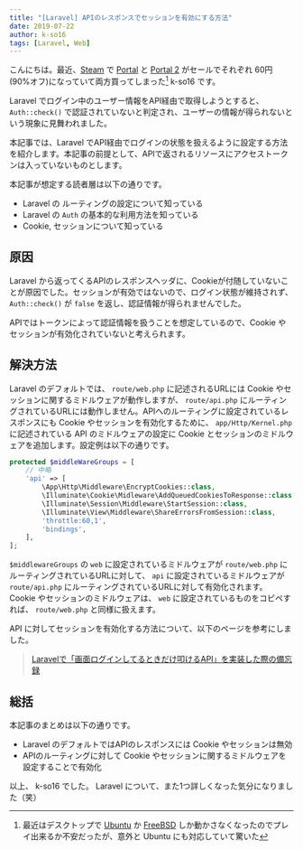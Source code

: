 ```yaml
---
title: "[Laravel] APIのレスポンスでセッションを有効にする方法"
date: 2019-07-22
author: k-so16
tags: [Laravel, Web]
---
```


こんにちは。最近、[Steam](https://store.steampowered.com/) で [Portal](https://store.steampowered.com/app/400/Portal/?l=japanese) と [Portal 2](https://store.steampowered.com/app/620/Portal_2/) がセールでそれぞれ 60円 (90%オフ)になっていて両方買ってしまった[^steam] k-so16 です。

Laravel でログイン中のユーザー情報をAPI経由で取得しようとすると、 `Auth::check()` で認証されていないと判定され、ユーザーの情報が得られないという現象に見舞われました。

本記事では、Laravel でAPI経由でログインの状態を扱えるように設定する方法を紹介します。本記事の前提として、APIで返されるリソースにアクセストークンは入っていないものとします。

本記事が想定する読者層は以下の通りです。

- Laravel の ルーティングの設定について知っている
- Laravel の `Auth` の基本的な利用方法を知っている
- Cookie, セッションについて知っている

## 原因
Laravel から返ってくるAPIのレスポンスヘッダに、Cookieが付随していないことが原因でした。セッションが有効ではないので、ログイン状態が維持されず、 `Auth::check()` が `false` を返し、認証情報が得られませんでした。

APIではトークンによって認証情報を扱うことを想定しているので、Cookie やセッションが有効化されていないと考えられます。


## 解決方法
Laravel のデフォルトでは、 `route/web.php` に記述されるURLには Cookie やセッションに関するミドルウェアが動作しますが、 `route/api.php` にルーティングされているURLには動作しません。APIへのルーティングに設定されているレスポンスにも Cookie やセッションを有効化するために、 `app/Http/Kernel.php` に記述されている API のミドルウェアの設定に Cookie とセッションのミドルウェアを追加します。設定例は以下の通りです。

```PHP
protected $middleWareGroups = [
    // 中略
    'api' => [
        \App\Http\Middleware\EncryptCookies::class,
        \Illuminate\Cookie\Midleware\AddQueuedCookiesToResponse::class,
        \Illuminate\Session\Middleware\StartSession::class,
        \Illuminate\View\Middleware\ShareErrorsFromSession::class,
        'throttle:60,1',
        'bindings',
    ],
];
```

`$middlewareGroups` の `web` に設定されているミドルウェアが `route/web.php` にルーティングされているURLに対して、 `api` に設定されているミドルウェアが `route/api.php` にルーティングされているURLに対して有効化されます。 Cookie やセッションのミドルウェアは、 `web` に設定されているものをコピペすれば、 `route/web.php` と同様に扱えます。

API に対してセッションを有効化する方法について、以下のページを参考にしました。

> [Laravelで「画面ログインしてるときだけ叩けるAPI」を実装した際の備忘録](http://koba5884.com/archives/11907413.html)


## 総括
本記事のまとめは以下の通りです。

- Laravel のデフォルトではAPIのレスポンスには Cookie やセッションは無効
- APIのルーティングに対して Cookie やセッションに関するミドルウェアを設定することで有効化

以上、 k-so16 でした。 Laravel について、また1つ詳しくなった気分になりました（笑）

[^steam]: 最近はデスクトップで [Ubuntu](https://ubuntu.com/) か [FreeBSD](https://www.freebsd.org/) しか動かさなくなったのでプレイ出来るか不安だったが、意外と Ubuntu にも対応していて驚いた